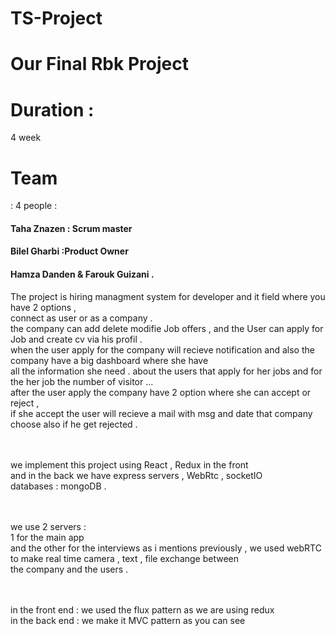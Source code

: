 # TS-Project
<h1>Our Final Rbk Project</h1>
<h1>Duration :</h1> 4 week <br/>
<h1>Team </h1>: 4 people : <br/>
<h4>Taha Znazen : Scrum master  </h4>
<h4>Bilel Gharbi :Product Owner<h4>  
<h4>Hamza Danden & Farouk Guizani  . </h4>

The project is hiring managment system for developer and it field where  you have 2 options ,<br/>
connect as user or as a  company .<br/>
the company can add delete modifie Job offers , and the User can apply for Job and create cv via his profil . <br/>
when the user apply for the  company will recieve notification and also the company have a big dashboard where she have <br/>
all the information she need . about the users that apply for her jobs and for the her job the number of visitor ... <br/>
after the user apply the company have 2 option where she can accept or reject , <br/>
if she accept the user will recieve a mail with msg and date that company choose also if he get rejected . <br/> <br/> <br/>

we implement this project using React , Redux in the front  <br/>
and in the back we have  express servers , WebRtc , socketIO <br/>
databases : mongoDB . <br/> <br/> <br/>

we use 2 servers : <br/>
1 for the main app <br/>
and the other for the interviews as i mentions previously , we used webRTC to make  real time camera , text , file exchange between <br/>
the company and the users . <br/> <br/> <br/>

in the front end : we used the flux pattern as we are using redux <br/>
in the back end : we make it MVC pattern as you can see <br/>




